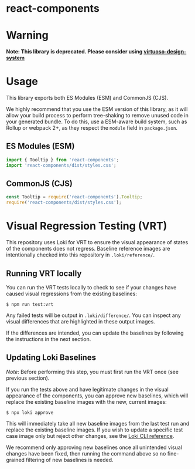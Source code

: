 react-components
================

# Warning

**Note: This library is deprecated. Please consider using [virtuoso-design-system](https://github.com/virtru/virtuoso-design-system)**

# Usage

This library exports both ES Modules (ESM) and CommonJS (CJS).

We highly recommend that you use the ESM version of this library, as it will allow your build process to perform tree-shaking to remove unused code in your generated bundle. To do this, use a ESM-aware build system, such as Rollup or webpack 2+, as they respect the `module` field in `package.json`.

## ES Modules (ESM)

```js
import { Tooltip } from 'react-components';
import 'react-components/dist/styles.css';
```

## CommonJS (CJS)

```js
const Tooltip = require('react-components').Tooltip;
require('react-components/dist/styles.css');
```

# Visual Regression Testing (VRT)

This repository uses Loki for VRT to ensure the visual appearance of states of the components does not regress. Baseline reference images are intentionally checked into this repository in `.loki/reference/`.

## Running VRT locally

You can run the VRT tests locally to check to see if your changes have caused visual regressions from the existing baselines:

```
$ npm run test:vrt
```

Any failed tests will be output in `.loki/difference/`. You can inspect any visual differences that are highlighted in these output images.

If the differences are intended, you can update the baselines by following the instructions in the next section.

## Updating Loki Baselines

_Note_: Before performing this step, you must first run the VRT once (see previous section).

If you run the tests above and have legitimate changes in the visual appearance of the components, you can approve new baselines, which will replace the existing baseline images with the new, current images:

```
$ npx loki approve
```

This will immediately take all new baseline images from the last test run and replace the existing baseline images. If you wish to update a specific test case image only but reject other changes, see the [Loki CLI reference](https://loki.js.org/command-line-arguments.html).

We recommend only approving new baselines once all unintended visual changes have been fixed, then running the command above so no fine-grained filtering of new baselines is needed.
